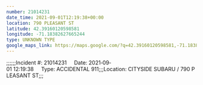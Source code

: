 ```yaml
---
number: 21014231
date_time: 2021-09-01T12:19:38+00:00
location: 790 PLEASANT ST
latitude: 42.39160120598581
longitude: -71.18382627665244
type: UNKNOWN TYPE
google_maps_link: https://maps.google.com/?q=42.39160120598581,-71.18382627665244
---
```


;;;;;;Incident #: 21014231     Date: 2021‐09‐01 12:19:38     Type: ACCIDENTAL 911;;;Location: CITYSIDE SUBARU / 790 PLEASANT ST;;;
